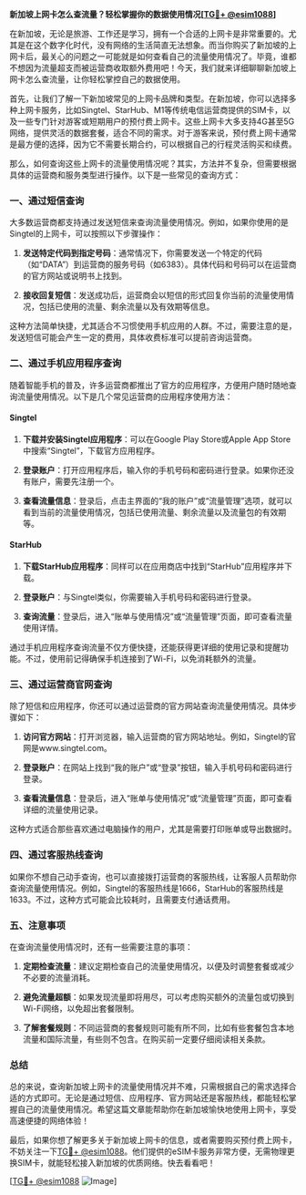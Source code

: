 **新加坡上网卡怎么查流量？轻松掌握你的数据使用情况[[TG💪+ @esim1088](https://t.me/s/esim1088)]**

在新加坡，无论是旅游、工作还是学习，拥有一个合适的上网卡是非常重要的。尤其是在这个数字化时代，没有网络的生活简直无法想象。而当你购买了新加坡的上网卡后，最关心的问题之一可能就是如何查看自己的流量使用情况了。毕竟，谁都不想因为流量超支而被运营商收取额外费用吧！今天，我们就来详细聊聊新加坡上网卡怎么查流量，让你轻松掌控自己的数据使用。

首先，让我们了解一下新加坡常见的上网卡品牌和类型。在新加坡，你可以选择多种上网卡服务，比如Singtel、StarHub、M1等传统电信运营商提供的SIM卡，以及一些专门针对游客或短期用户的预付费上网卡。这些上网卡大多支持4G甚至5G网络，提供灵活的数据套餐，适合不同的需求。对于游客来说，预付费上网卡通常是最方便的选择，因为它不需要长期合约，可以根据自己的行程灵活购买和续费。

那么，如何查询这些上网卡的流量使用情况呢？其实，方法并不复杂，但需要根据具体的运营商和服务类型进行操作。以下是一些常见的查询方式：

### 一、通过短信查询

大多数运营商都支持通过发送短信来查询流量使用情况。例如，如果你使用的是Singtel的上网卡，可以按照以下步骤操作：

1. **发送特定代码到指定号码**：通常情况下，你需要发送一个特定的代码（如“DATA”）到运营商的服务号码（如6383）。具体代码和号码可以在运营商的官方网站或说明书上找到。
   
2. **接收回复短信**：发送成功后，运营商会以短信的形式回复你当前的流量使用情况，包括已使用的流量、剩余流量以及有效期等信息。

这种方法简单快捷，尤其适合不习惯使用手机应用的人群。不过，需要注意的是，发送短信可能会产生一定的费用，具体收费标准可以提前咨询运营商。

### 二、通过手机应用程序查询

随着智能手机的普及，许多运营商都推出了官方的应用程序，方便用户随时随地查询流量使用情况。以下是几个常见运营商的应用程序使用方法：

#### Singtel

1. **下载并安装Singtel应用程序**：可以在Google Play Store或Apple App Store中搜索“Singtel”，下载官方应用程序。
   
2. **登录账户**：打开应用程序后，输入你的手机号码和密码进行登录。如果你还没有账户，需要先注册一个。

3. **查看流量信息**：登录后，点击主界面的“我的账户”或“流量管理”选项，就可以看到当前的流量使用情况，包括已使用流量、剩余流量以及流量包的有效期等。

#### StarHub

1. **下载StarHub应用程序**：同样可以在应用商店中找到“StarHub”应用程序并下载。

2. **登录账户**：与Singtel类似，你需要输入手机号码和密码进行登录。

3. **查询流量**：登录后，进入“账单与使用情况”或“流量管理”页面，即可查看流量使用详情。

通过手机应用程序查询流量不仅方便快捷，还能获得更详细的使用记录和提醒功能。不过，使用前记得确保手机连接到了Wi-Fi，以免消耗额外的流量。

### 三、通过运营商官网查询

除了短信和应用程序，你还可以通过运营商的官方网站查询流量使用情况。具体步骤如下：

1. **访问官方网站**：打开浏览器，输入运营商的官方网站地址。例如，Singtel的官网是www.singtel.com。

2. **登录账户**：在网站上找到“我的账户”或“登录”按钮，输入手机号码和密码进行登录。

3. **查看流量信息**：登录后，进入“账单与使用情况”或“流量管理”页面，即可查看详细的流量使用记录。

这种方式适合那些喜欢通过电脑操作的用户，尤其是需要打印账单或导出数据时。

### 四、通过客服热线查询

如果你不想自己动手查询，也可以直接拨打运营商的客服热线，让客服人员帮助你查询流量使用情况。例如，Singtel的客服热线是1666，StarHub的客服热线是1633。不过，这种方式可能会比较耗时，且需要支付通话费用。

### 五、注意事项

在查询流量使用情况时，还有一些需要注意的事项：

1. **定期检查流量**：建议定期检查自己的流量使用情况，以便及时调整套餐或减少不必要的流量消耗。

2. **避免流量超额**：如果发现流量即将用尽，可以考虑购买额外的流量包或切换到Wi-Fi网络，以免超出套餐限制。

3. **了解套餐规则**：不同运营商的套餐规则可能有所不同，比如有些套餐包含本地流量和国际流量，有些则不包含。在购买前一定要仔细阅读相关条款。

### 总结

总的来说，查询新加坡上网卡的流量使用情况并不难，只需根据自己的需求选择合适的方式即可。无论是通过短信、应用程序、官方网站还是客服热线，都能轻松掌握自己的流量使用情况。希望这篇文章能帮助你在新加坡愉快地使用上网卡，享受高速便捷的网络体验！

最后，如果你想了解更多关于新加坡上网卡的信息，或者需要购买预付费上网卡，不妨关注一下[TG💪+ @esim1088](https://t.me/s/esim1088)。他们提供的eSIM卡服务非常方便，无需物理更换SIM卡，就能轻松接入新加坡的优质网络。快去看看吧！

[[TG💪+ @esim1088](https://t.me/s/esim1088) ![Image](https://i.postimg.cc/4NQfJmqS/Snipaste-2025-05-13-00-14-12.png)]